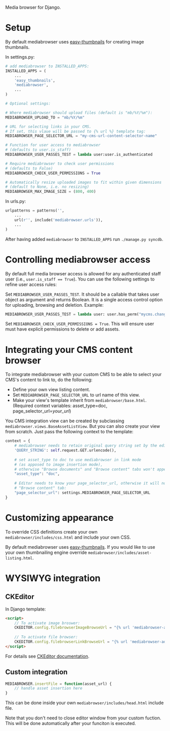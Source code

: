 Media browser for Django.

# Setup


By default mediabrowser uses [easy-thumbnails](https://github.com/SmileyChris/easy-thumbnails)
for creating image thumbnails.

In settings.py:

```python
# add mediabrowser to INSTALLED_APPS:
INSTALLED_APPS = (
    ...
    'easy_thumbnails',
    'mediabrowser',
    ...
)

# Optional settings:

# Where mediabrowser should upload files (default is "mb/%Y/%m"):
MEDIABROWSER_UPLOAD_TO = "mb/%Y/%m"

# URL for selecting links in your CMS.
# If set, this vlaue will be passed to {% url %} template tag:
MEDIABROWSER_PAGE_SELECTOR_URL = "my-cms-url-content-selector-name"

# Function for user access to mediabrowser
# (defaults to user.is_staff)
MEDIABROWSER_USER_PASSES_TEST = lambda user:user.is_authenticated

# Require mediabrowser to check user permissions
# (defaults to False)
MEDIABROWSER_CHECK_USER_PERMISSIONS = True

# Automatically resize uploaded images to fit within given dimensions
# (default to None, i.e. no resizing)
MEDIABROWSER_MAX_IMAGE_SIZE = (800, 400)
```

In urls.py:
```python
urlpatterns = patterns('',
    ...
    url(r'', include('mediabrowser.urls')),
    ...
)
```

After having added ```mediabrowser``` to ```INSTALLED_APPS``` run ```./manage.py syncdb```.



# Controlling mediabrowser access

By default full media browser access is allowed for any authenticated staff user
(i.e., ```user.is_staff == True```). You can use the following settings to refine user access
rules:

Set ```MEDIABROWSER_USER_PASSES_TEST```. It should be a callable that takes user object as argument
and returns Boolean. It is a single access control option for uploading, browsing and deletion. Example:

```python
MEDIABROWSER_USER_PASSES_TEST = lambda user: user.has_perm("mycms.change_content")
```

Set ```MEDIABROWSER_CHECK_USER_PERMISSIONS = True```. This will ensure user must have
explicit permissions to delete or add assets.


# Integrating your CMS content browser

To integrate mediabrowser with your custom CMS to be able to select your CMS's content
to link to, do the following:

* Define your own view listing content.
* Set ```MEDIABROWSER_PAGE_SELECTOR_URL``` to url name of this view.
* Make your view's template inherit from ```mediabrowser/base.html```.
(Required context variables: asset_type=doc, page_selector_url=*your_url*)

You CMS integration view can be created by subclassing
```mediabrowser.views.BaseAssetListView```. But you can also create your view from scratch.
Just pass the following context to the template:

```python
context = {
    # mediabrowser needs to retain original query string set by the editor:
    'QUERY_STRING': self.request.GET.urlencode(),
    
    # set asset_type to doc to use mediabrowser in link mode
    # (as apposed to image insertion mode),
    # otherwise "Browse documents" and "Browse content" tabs won't appear:
    "asset_type": "doc",
    
    # Editor needs to know your page_selector_url, otherwise it will not display the
    # "Browse content" tab:
    "page_selector_url": settings.MEDIABROWSER_PAGE_SELECTOR_URL
}
```

# Customizing appearance

To override CSS definitions create your own ```mediabrowser/includes/css.html``` and include your own CSS.

By default mediabrowser uses [easy-thumbnails](https://github.com/SmileyChris/easy-thumbnails). If you
would like to use your own thumbnailing engine override ```mediabrowser/includes/asset-listing.html```.



# WYSIWYG integration


## CKEditor

In Django template:

```html
<script>
    // To activate image broswer:
    CKEDITOR.config.filebrowserImageBrowseUrl = "{% url 'mediabrowser-add-image' %}";
    
    // To activate file browser:
    CKEDITOR.config.filebrowserLinkBrowseUrl = "{% url 'mediabrowser-add-document' %}";
</script>
```

For details see [CKEditor documentation](http://docs.ckeditor.com/#!/api/CKEDITOR.config-cfg-filebrowserImageBrowseUrl).

## Custom integration

```javascript
MEDIABROWSER.insertFile = function(asset_url) {
    // handle asset insertion here
}
```

This can be done inside your own ```mediabrowser/includes/head.html``` include file.

Note that you don't need to close editor window from your custom fuction. This will be done
automatically after your funciton is executed.
